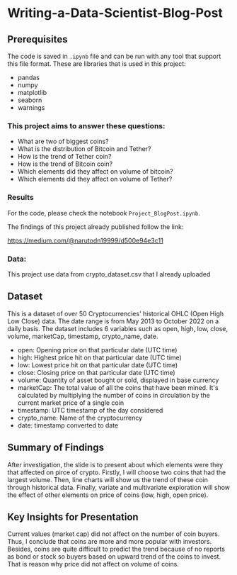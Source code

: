 # Writing-a-Data-Scientist-Blog-Post

## Prerequisites

The code is saved in ```.ipynb``` file and can be run with any tool that support this file format. These are libraries that is used in this project:

- pandas
- numpy
- matplotlib
- seaborn
- warnings

### This project aims to answer these questions:

- What are two of biggest coins?
- What is the distribution of Bitcoin and Tether?
- How is the trend of Tether coin?
- How is the trend of Bitcoin coin?
- Which elements did they affect on volume of bitcoin?
- Which elements did they affect on volume of Tether?

### Results
For the code, please check the notebook ```Project_BlogPost.ipynb```.

The findings of this project already published follow the link:

https://medium.com/@narutodn19999/d500e94e3c11

### Data:
This project use data from crypto_dataset.csv that I already uploaded

## Dataset

This is a dataset of over 50 Cryptocurrencies' historical OHLC (Open High Low Close) data. The date range is from May 2013 to October 2022 on a daily basis. The dataset includes 6 variables such as open, high, low, close, volume, marketCap, timestamp, crypto_name, date.

* open: Opening price on that particular date (UTC time)
* high: Highest price hit on that particular date (UTC time)
* low: Lowest price hit on that particular date (UTC time)
* close: Closing price on that particular date (UTC time)
* volume: Quantity of asset bought or sold, displayed in base currency
* marketCap: The total value of all the coins that have been mined. It's calculated by multiplying the number of coins in circulation by the current market price of a single coin
* timestamp: UTC timestamp of the day considered
* crypto_name: Name of the cryptocurrency
* date: timestamp converted to date

## Summary of Findings

After investigation, the slide is to present about which elements were they that affected on pirce of crypto. Firstly, I will choose two coins that had the largest volume. Then, line charts will show us the trend of these coin through historical data. Finally, variate and multivariate exploration will show the effect of other elements on price of coins (low, high, open price).

## Key Insights for Presentation

Current values (market cap) did not affect on the number of coin buyers. Thus, I conclude that coins are more and more popular with investors. Besides, coins are quite difficult to predict the trend because of no reports as bond or stock so buyers based on upward trend of the coins to invest. That is reason why price did not affect on volume of coins.
